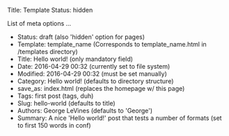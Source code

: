 Title: Template
Status: hidden

List of meta options ...

- Status: draft (also 'hidden' option for pages)
- Template: template_name (Corresponds to template_name.html in /templates directory)
- Title: Hello world! (only mandatory field)
- Date: 2016-04-29 00:32 (currently set to file system)
- Modified: 2016-04-29 00:32 (must be set manually)
- Category: Hello world! (defaults to directory structure)
- save_as: index.html (replaces the homepage w/ this page)
- Tags: first post (tags, duh)
- Slug: hello-world (defaults to title)
- Authors: George LeVines (defaults to 'George')
- Summary: A nice 'Hello world!' post that tests a number of formats (set to first 150 words in conf)
